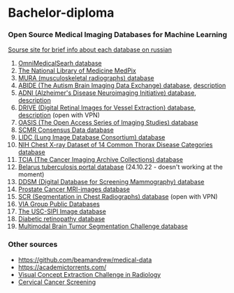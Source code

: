 # Bachelor-diploma

### Open Source Medical Imaging Databases for Machine Learning
[Sourse site for brief info about each database on russian](https://webiomed.ru/blog/obzor-otkrytykh-istochnikov-dannykh-meditsinskikh-izobrazhenii-dlia-mashinnogo-obucheniia/)

1. [OmniMedicalSearh database](http://www.omnimedicalsearch.com/image_databases.html)
2. [The National Library of Medicine MedPix](https://medpix.nlm.nih.gov/home)
3. [MURA (musculoskeletal radiographs) database](https://stanfordmlgroup.github.io/competitions/mura/)
4. [ABIDE (The Autism Brain Imaging Data Exchange) database](http://preprocessed-connectomes-project.org/abide/), [description](https://pubmed.ncbi.nlm.nih.gov/23774715/)
5. [ADNI (Alzheimer's Disease Neuroimaging Initiative) database](https://adni.loni.usc.edu/data-samples/access-data/), [description](www.neurology.org/content/74/3/201.short)
6. [DRIVE (Digital Retinal Images for Vessel Extraction) database](https://drive.grand-challenge.org/), [description](https://www.isi.uu.nl/) (open with VPN)
7. [OASIS (The Open Access Series of Imaging Studies) database](http://www.oasis-brains.org/)
8. [SCMR Consensus Data database](http://www.cardiacatlas.org/studies/)
9. [LIDC (Lung Image Database Consortium) database](https://imaging.cancer.gov/)
10. [NIH Chest X-ray Dataset of 14 Common Thorax Disease Categories database](https://academictorrents.com/details/557481faacd824c83fbf57dcf7b6da9383b3235a)
11. [TCIA (The Cancer Imaging Archive Collections) database](https://www.cancerimagingarchive.net/)
12. [Belarus tuberculosis portal database](http://tuberculosis.by/) (24.10.22 - doesn't working at the moment)
13. [DDSM (Digital Database for Screening Mammography) database](http://www.eng.usf.edu/cvprg/)
14. [Prostate Cancer MRI-images database](http://i2cvb.github.io/)
15. [SCR (Segmentation in Chest Radiographs) database](https://www.isi.uu.nl/Research/Databases/SCR/) (open with VPN)
16. [VIA Group Public Databases](http://www.via.cornell.edu/databases/)
17. [The USC-SIPI Image database](https://sipi.usc.edu/database/)
18. [Diabetic retinopathy database](https://www.kaggle.com/c/diabetic-retinopathy-detection)
19. [Multimodal Brain Tumor Segmentation Challenge database](http://braintumorsegmentation.org/)

### Other sources
- https://github.com/beamandrew/medical-data
- https://academictorrents.com/
- [Visual Concept Extraction Challenge in Radiology](https://visceral.eu/)
- [Cervical Cancer Screening](https://www.kaggle.com/c/intel-mobileodt-cervical-cancer-screening/data)

